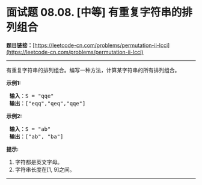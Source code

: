 # 面试题 08.08. [中等] 有重复字符串的排列组合

**题目链接：**[https://leetcode-cn.com/problems/permutation-ii-lcci](https://leetcode-cn.com/problems/permutation-ii-lcci)

---

<div class="content__1Y2H">
 <div class="notranslate">
  <p>有重复字符串的排列组合。编写一种方法，计算某字符串的所有排列组合。</p> 
  <p><strong>示例1:</strong></p> 
  <pre class="language-text"><strong> 输入</strong>：S = "qqe"
<strong> 输出</strong>：["eqq","qeq","qqe"]
</pre> 
  <p><strong>示例2:</strong></p> 
  <pre class="language-text"><strong> 输入</strong>：S = "ab"
<strong> 输出</strong>：["ab", "ba"]
</pre> 
  <p><strong>提示:</strong></p> 
  <ol> 
   <li>字符都是英文字母。</li> 
   <li>字符串长度在[1, 9]之间。</li> 
  </ol> 
 </div>
</div>

---

```

```